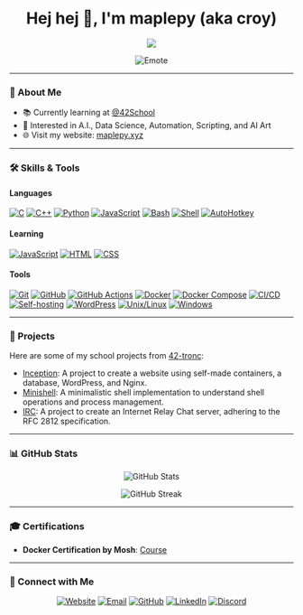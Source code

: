 <h1 align="center">Hej hej 👋, I'm maplepy (aka croy)</h1>

<p align="center">
  <img src="https://komarev.com/ghpvc/?username=maplepy&label=Profile%20views&color=0e75b6&style=flat"/>
</p>

<p align="center">
  <img src="https://cdn.7tv.app/emote/60aeec1712d7701491f89cf5/4x.webp" alt="Emote"/>
</p>

---

### 🌱 About Me
- 📚 Currently learning at [@42School](https://github.com/42School)
- 🤖 Interested in A.I., Data Science, Automation, Scripting, and AI Art
- 🌐 Visit my website: [maplepy.xyz](https://maplepy.xyz/)

---

### 🛠️ Skills & Tools
#### Languages
[![C](https://img.shields.io/badge/C-A8B9CC?style=flat-square&logo=c&logoColor=white)](https://en.wikipedia.org/wiki/C_(programming_language))
[![C++](https://img.shields.io/badge/C++-00599C?style=flat-square&logo=cplusplus&logoColor=white)](https://en.wikipedia.org/wiki/C%2B%2B)
[![Python](https://img.shields.io/badge/Python-3776AB?style=flat-square&logo=python&logoColor=white)](https://www.python.org/)
[![JavaScript](https://img.shields.io/badge/JavaScript-F7DF1E?style=flat-square&logo=javascript&logoColor=black)](https://developer.mozilla.org/en-US/docs/Web/JavaScript)
[![Bash](https://img.shields.io/badge/Bash-4EAA25?style=flat-square&logo=gnu-bash&logoColor=white)](https://www.gnu.org/software/bash/)
[![Shell](https://img.shields.io/badge/Shell-89E051?style=flat-square&logo=powershell&logoColor=white)](https://en.wikipedia.org/wiki/PowerShell)
[![AutoHotkey](https://img.shields.io/badge/AHK-334455?style=flat-square&logo=autohotkey&logoColor=white)](https://www.autohotkey.com/)

#### Learning
[![JavaScript](https://img.shields.io/badge/JavaScript-F7DF1E?style=flat-square&logo=javascript&logoColor=black)](https://developer.mozilla.org/en-US/docs/Web/JavaScript)
[![HTML](https://img.shields.io/badge/HTML5-E34F26?style=flat-square&logo=html5&logoColor=white)](https://developer.mozilla.org/en-US/docs/Web/HTML)
[![CSS](https://img.shields.io/badge/CSS3-1572B6?style=flat-square&logo=css3&logoColor=white)](https://developer.mozilla.org/en-US/docs/Web/CSS)

#### Tools
[![Git](https://img.shields.io/badge/Git-F05032?style=flat-square&logo=git&logoColor=white)](https://git-scm.com/)
[![GitHub](https://img.shields.io/badge/GitHub-181717?style=flat-square&logo=github&logoColor=white)](https://github.com/)
[![GitHub Actions](https://img.shields.io/badge/GitHub_Actions-2088FF?style=flat-square&logo=github-actions&logoColor=white)](https://github.com/features/actions)
[![Docker](https://img.shields.io/badge/Docker-2496ED?style=flat-square&logo=docker&logoColor=white)](https://www.docker.com/)
[![Docker Compose](https://img.shields.io/badge/Docker_Compose-2496ED?style=flat-square&logo=docker&logoColor=white)](https://docs.docker.com/compose/)
[![CI/CD](https://img.shields.io/badge/CI%2FCD-00C853?style=flat-square&logo=continuous-delivery&logoColor=white)](https://en.wikipedia.org/wiki/CI/CD)
[![Self-hosting](https://img.shields.io/badge/Self_Hosting-000000?style=flat-square&logo=home-assistant&logoColor=white)](https://en.wikipedia.org/wiki/Self-hosting)
[![WordPress](https://img.shields.io/badge/WordPress-21759B?style=flat-square&logo=wordpress&logoColor=white)](https://wordpress.org/)
[![Unix/Linux](https://img.shields.io/badge/Unix%2FLinux-FCC624?style=flat-square&logo=linux&logoColor=black)](https://www.kernel.org/)
[![Windows](https://img.shields.io/badge/Windows-0078D6?style=flat-square&logo=windows&logoColor=white)](https://www.microsoft.com/en-us/windows)


---

### 🚀 Projects
Here are some of my school projects from [42-tronc](https://github.com/42-tronc):
- [Inception](https://github.com/42-tronc/inception/): A project to create a website using self-made containers, a database, WordPress, and Nginx.
- [Minishell](https://github.com/42-tronc/minishell/): A minimalistic shell implementation to understand shell operations and process management.
- [IRC](https://github.com/42-tronc/irc/): A project to create an Internet Relay Chat server, adhering to the RFC 2812 specification.

---

### 📊 GitHub Stats
<p align="center">
  <img src="https://github-readme-stats.vercel.app/api?username=maplepy&show_icons=true&theme=radical" alt="GitHub Stats"/>
</p>

<p align="center">
  <img src="https://github-readme-streak-stats.herokuapp.com/?user=maplepy&theme=radical" alt="GitHub Streak"/>
</p>

---

### 🎓 Certifications
- **Docker Certification by Mosh**: [Course](https://codewithmosh.com/p/the-ultimate-docker-course)

---

### 🔗 Connect with Me
<p align="center">
  <a href="https://maplepy.xyz/" target="_blank"><img src="https://img.shields.io/badge/Website-4285F4?style=for-the-badge&logo=google-chrome&logoColor=white" alt="Website"/></a>
  <a href="mailto:github@maplepy.xyz"><img src="https://img.shields.io/badge/Email-D14836?style=for-the-badge&logo=gmail&logoColor=white" alt="Email"/></a>
  <a href="https://github.com/maplepy"><img src="https://img.shields.io/badge/GitHub-181717?style=for-the-badge&logo=github&logoColor=white" alt="GitHub"/></a>
  <a href="https://www.linkedin.com/in/clement-roy-8481b5302/"><img src="https://img.shields.io/badge/LinkedIn-0A66C2?style=for-the-badge&logo=linkedin&logoColor=white" alt="LinkedIn"/></a>
  <a href="https://discord.gg/R7dpGv3nKy"><img src="https://img.shields.io/badge/Discord-7289DA?style=for-the-badge&logo=discord&logoColor=white" alt="Discord"/></a>
</p>

